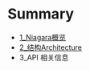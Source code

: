 # Summary

* [1_Niagara概览](Book/1_Niagara概览.md)
* [2_结构Architecture](Book/2_结构Architecture.md)
* 3_API 相关信息

